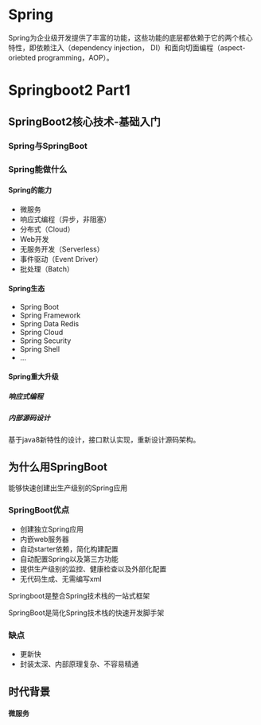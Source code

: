 # Spring

Spring为企业级开发提供了丰富的功能，这些功能的底层都依赖于它的两个核心特性，即依赖注入（dependency injection， DI）和面向切面编程（aspect-oriebted programming，AOP）。

# Springboot2 Part1

## SpringBoot2核心技术-基础入门

### Spring与SpringBoot

### Spring能做什么

#### Spring的能力

- 微服务
- 响应式编程（异步，非阻塞）
- 分布式（Cloud）
- Web开发
- 无服务开发（Serverless）
- 事件驱动（Event Driver）
- 批处理（Batch）

#### Spring生态

- Spring Boot
- Spring Framework
- Spring Data Redis
- Spring Cloud
- Spring Security
- Spring Shell
- …

#### Spring重大升级

##### 响应式编程

##### 内部源码设计

基于java8新特性的设计，接口默认实现，重新设计源码架构。

## 为什么用SpringBoot

能够快速创建出生产级别的Spring应用

### SpringBoot优点

- 创建独立Spring应用
- 内嵌web服务器
- 自动starter依赖，简化构建配置
- 自动配置Spring以及第三方功能
- 提供生产级别的监控、健康检查以及外部化配置
- 无代码生成、无需编写xml

Springboot是整合Spring技术栈的一站式框架

SpringBoot是简化Spring技术栈的快速开发脚手架

### 缺点

- 更新快
- 封装太深、内部原理复杂、不容易精通

## 时代背景

#### 微服务